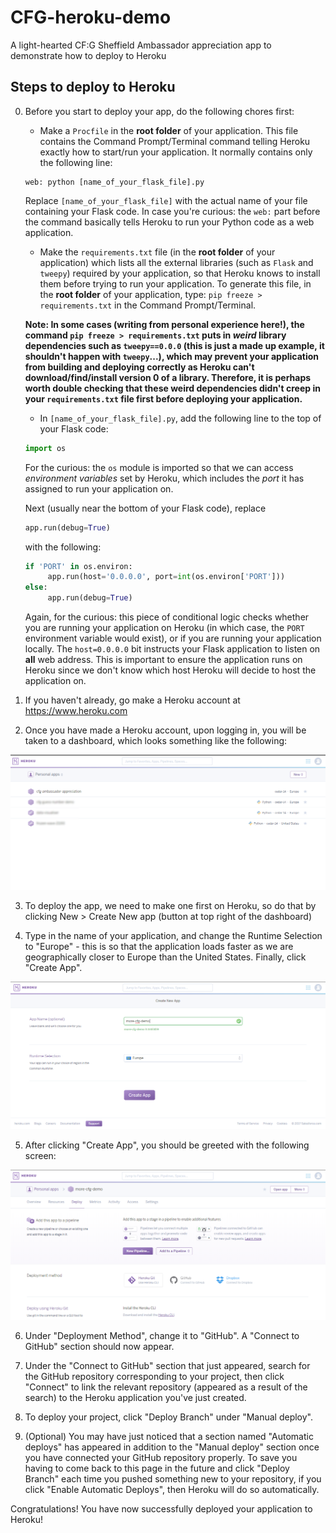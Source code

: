 # CFG-heroku-demo
A light-hearted CF:G Sheffield Ambassador appreciation app to demonstrate how to deploy to Heroku

## Steps to deploy to Heroku
0. Before you start to deploy your app, do the following chores first:
   * Make a `Procfile` in the **root folder** of your application. This file contains the Command Prompt/Terminal command telling Heroku exactly how to start/run your application.
   It normally contains only the following line:
   ```
   web: python [name_of_your_flask_file].py
   ```
   Replace `[name_of_your_flask_file]` with the actual name of your file containing your Flask code.
   In case you're curious: the `web:` part before the command basically tells Heroku to run your Python code as a web application.
   
   * Make the `requirements.txt` file (in the **root folder** of your application) which lists all the external libraries (such as `Flask` and `tweepy`) required
   by your application, so that Heroku knows to install them before trying to run your application. To generate this file,
   in the **root folder** of your application, type: `pip freeze > requirements.txt` in the Command Prompt/Terminal.
   
   **Note: In some cases (writing from personal experience here!), the command `pip freeze > requirements.txt` puts in
   *weird* library dependencies such as `tweepy==0.0.0` (this is just a made up example, it shouldn't happen with `tweepy`...),
   which may prevent your application from building and deploying correctly as Heroku can't download/find/install version 0 of
   a library. Therefore, it is perhaps worth double checking that these weird dependencies didn't creep in
   your `requirements.txt` file first before deploying your application.**

   * In `[name_of_your_flask_file].py`, add the following line to the top of your Flask code:
   ```python
   import os
   ```
   For the curious: the `os` module is imported so that we can access *environment variables* set by Heroku, which includes the
   *port* it has assigned to run your application on.
   
   Next (usually near the bottom of your Flask code), replace
   ```python
   app.run(debug=True)
   ```
   with the following:
   ```python
   if 'PORT' in os.environ:
        app.run(host='0.0.0.0', port=int(os.environ['PORT']))
   else:
        app.run(debug=True)
   ```
   Again, for the curious: this piece of conditional logic checks whether you are running your application on Heroku
   (in which case, the `PORT` environment variable would exist), or if you are running your application locally. The
   `host=0.0.0.0` bit instructs your Flask application to listen on **all** web address. This is important to ensure
   the application runs on Heroku since we don't know which host Heroku will decide to host the application on.

1. If you haven't already, go make a Heroku account at https://www.heroku.com

2. Once you have made a Heroku account, upon logging in, you will be taken to a dashboard, which looks something like the
following:

![alt text](static/md_imgs/dashboard.png "Heroku Dashboard")

3. To deploy the app, we need to make one first on Heroku, so do that by clicking New > Create New app (button at top right of the
dashboard)

4. Type in the name of your application, and change the Runtime Selection to "Europe" - this is so that the application loads
faster as we are geographically closer to Europe than the United States. Finally, click "Create App".

![alt text](static/md_imgs/create_app.png "Create app screen")

5. After clicking "Create App", you should be greeted with the following screen:

![alt text](static/md_imgs/config.png "App configuration screen")

6. Under "Deployment Method", change it to "GitHub". A "Connect to GitHub" section should now appear.

7. Under the "Connect to GitHub" section that just appeared, search for the GitHub repository corresponding to your project, then
click "Connect" to link the relevant repository (appeared as a result of the search) to the Heroku application you've just created.

8. To deploy your project, click "Deploy Branch" under "Manual deploy".

9. (Optional) You may have just noticed that a section named "Automatic deploys" has appeared in addition to the "Manual deploy"
section once you have connected your GitHub repository properly. To save you having to come back to this page in the future
and click "Deploy Branch" each time you pushed something new to your repository, if you click "Enable Automatic Deploys", then
Heroku will do so automatically.

Congratulations! You have now successfully deployed your application to Heroku!
